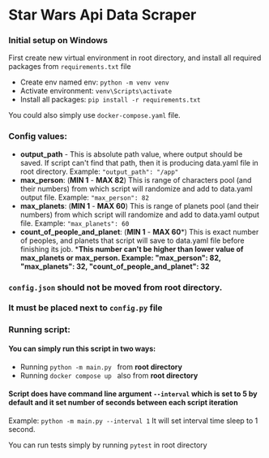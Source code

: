 # Star Wars Api Data Scraper

### Initial setup on Windows
First create new virtual environment in root directory, and install all required packages from `requirements.txt` file

- Create env named env: `python -m venv venv `
- Activate environment: `venv\Scripts\activate`
- Install all packages: `pip install -r requirements.txt`

You could also simply use `docker-compose.yaml` file.

### Config values:

- **output_path** - This is absolute path value, where output should be saved. If script can't find that path, then it is producing data.yaml file in root directory. Example: `"output_path": "/app"`
- **max_person**: (**MIN 1** - **MAX 82**) This is range of characters pool (and their numbers) from which script will randomize and add to data.yaml output file. Example: `"max_person": 82`
- **max_planets**: (**MIN 1** - **MAX 60**) This is range of planets pool (and their numbers) from which script will randomize and add to data.yaml output file. Example: `"max_planets": 60`
- **count_of_people_and_planet**: (**MIN 1** - **MAX 60***) This is exact number of peoples, and planets that script will save to data.yaml file before finishing its job. ***This number can't be higher than lower value of max_planets or max_person. Example: "max_person": 82, "max_planets": 32, "count_of_people_and_planet": 32** 

### `config.json` should not be moved from root directory.<br/><br/> It must be placed next to `config.py` file

### Running script:

#### You can simply run this script in two ways:

- Running `python -m main.py ` from **root directory**
- Running `docker compose up ` also from **root directory**

#### Script does have command line argument `--interval` which is set to 5 by default and it set number of seconds between each script iteration
Example:
`python -m main.py --interval 1` It will set interval time sleep to 1 second.

You can run tests simply by running `pytest` in root directory
 